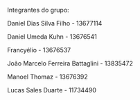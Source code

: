 Integrantes do grupo:

Daniel Dias Silva Filho - 13677114

Daniel Umeda Kuhn - 13676541

Francyélio - 13676537

João Marcelo Ferreira Battaglini - 13835472

Manoel Thomaz - 13676392

Lucas Sales Duarte - 11734490
